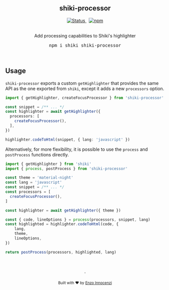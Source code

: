 <h2 align="center">shiki-processor</h2>

<p align="center">
  <a href="https://github.com/innocenzi/shiki-processor/actions?query=workflow%3Aci">
    <img alt="Status" src="https://github.com/innocenzi/shiki-processor/actions/workflows/ci.yml/badge.svg">
  </a>
  <span>&nbsp;</span>
  <a href="https://www.npmjs.com/package/shiki-processor">
    <img alt="npm" src="https://img.shields.io/npm/v/shiki-processor">
  </a>
  <br />
  <br />
  <p align="center">
    Add processing capabilities to Shiki's highlighter
  </p>
  <pre><div align="center">npm i shiki shiki-processor</div></pre>
</p>

&nbsp;

## Usage

`shiki-processor` exports a custom `getHighlighter` that provides the same API as the one exported from `shiki`, except it adds a new `processors` option.

```ts
import { getHighlighter, createFocusProcessor } from 'shiki-processor'

const snippet = /** ... */
const highlighter = await getHighlighter({
  processors: [
    createFocusProcessor(),
  ],
})

highlighter.codeToHtml(snippet, { lang: 'javascript' })
```

Alternatively, for more flexibility, it is possible to use the `process` and `postProcess` functions directly.

```ts
import { getHighlighter } from 'shiki'
import { process, postProcess } from 'shiki-processor'

const theme = 'material-night'
const lang = 'javascript'
const snippet = /** ... */
const processors = [
  createFocusProcessor(),
]

const highlighter = await getHighlighter({ theme })

const { code, lineOptions } = process(processors, snippet, lang)
const highlighted = highlighter.codeToHtml(code, {
	lang,
	theme,
	lineOptions,
})

return postProcess(processors, highlighted, lang)
```

<p align="center">
  <br />
  <br />
  ·
  <br />
  <br />
  <sub>Built with ❤︎ by <a href="https://twitter.com/enzoinnocenzi">Enzo Innocenzi</a>
</p>
